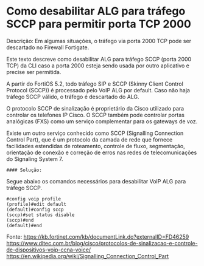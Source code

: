 # Como desabilitar ALG para tráfego SCCP para permitir porta TCP 2000 

Descrição: 
Em algumas situações, o tráfego via porta 2000 TCP pode ser descartado no Firewall Fortigate.

Este texto descreve como desabilitar ALG para tráfego SCCP (porta 2000 TCP) da CLI caso a porta 2000 esteja sendo usada por outro aplicativo e precise ser permitida.

A partir do FortiOS 5.2, todo tráfego SIP e SCCP (Skinny Client Control Protocol (SCCP)) é processado pelo VoIP ALG por default. Caso não haja tráfego SCCP válido, o tráfego é descartado do ALG.

O protocolo SCCP de sinalização é proprietário da Cisco utilizado para controlar os telefones IP Cisco. O SCCP também pode controlar portas analógicas (FXS) como um serviço complementar para os gateways de voz.

Existe um outro serviço conhecido como SCCP (Signalling Connection Control Part), que é um protocolo da camada de rede que fornece facilidades estendidas de roteamento, controle de fluxo, segmentação, orientação de conexão e correção de erros nas redes de telecomunicações do Signaling System 7.

    #### Solução: 

Segue abaixo os comandos necessários para desabilitar VoIP ALG para tráfego SCCP.

    #config voip profile
    (profile)#edit default
    (default)#config sccp
    (sccp)#set status disable
    (sccp)#end
    (default)#end

Fonte: https://kb.fortinet.com/kb/documentLink.do?externalID=FD46259
https://www.dltec.com.br/blog/cisco/protocolos-de-sinalizacao-e-controle-de-dispositivos-voip-ccna-voice/
https://en.wikipedia.org/wiki/Signalling_Connection_Control_Part
